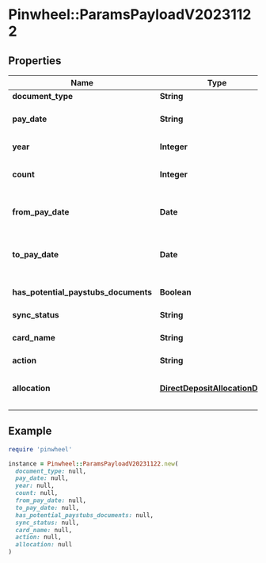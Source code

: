 # Pinwheel::ParamsPayloadV20231122

## Properties

| Name | Type | Description | Notes |
| ---- | ---- | ----------- | ----- |
| **document_type** | **String** |  | [optional] |
| **pay_date** | **String** | The date when the check amount is paid to the employee. | [optional] |
| **year** | **Integer** | The tax year of the form. | [optional] |
| **count** | **Integer** | The number of available data objects fetched in the job. | [optional] |
| **from_pay_date** | **Date** | The earliest pay date for the set of available paystubs in the paystubs job. | [optional] |
| **to_pay_date** | **Date** | The latest pay date for the set of available paystubs in the paystubs job. | [optional] |
| **has_potential_paystubs_documents** | **Boolean** | Indicates whether a paystubs documents job will attempt to run. | [optional] |
| **sync_status** | **String** |  | [optional] |
| **card_name** | **String** | The name of the new card added in a card switch job. | [optional] |
| **action** | **String** |  | [optional] |
| **allocation** | [**DirectDepositAllocationDetail**](DirectDepositAllocationDetail.md) | The allocation that was created/updated during a &#x60;direct_deposit_switch&#x60;. | [optional] |

## Example

```ruby
require 'pinwheel'

instance = Pinwheel::ParamsPayloadV20231122.new(
  document_type: null,
  pay_date: null,
  year: null,
  count: null,
  from_pay_date: null,
  to_pay_date: null,
  has_potential_paystubs_documents: null,
  sync_status: null,
  card_name: null,
  action: null,
  allocation: null
)
```

